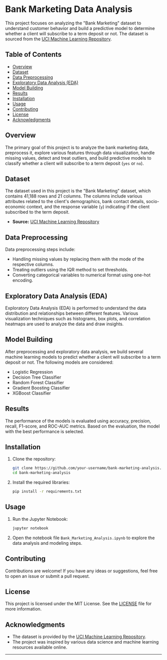 # Bank Marketing Data Analysis

This project focuses on analyzing the "Bank Marketing" dataset to understand customer behavior and build a predictive model to determine whether a client will subscribe to a term deposit or not. The dataset is sourced from the [UCI Machine Learning Repository](https://archive.ics.uci.edu/ml/datasets/bank+marketing).

## Table of Contents

- [Overview](#overview)
- [Dataset](#dataset)
- [Data Preprocessing](#data-preprocessing)
- [Exploratory Data Analysis (EDA)](#exploratory-data-analysis-eda)
- [Model Building](#model-building)
- [Results](#results)
- [Installation](#installation)
- [Usage](#usage)
- [Contributing](#contributing)
- [License](#license)
- [Acknowledgments](#acknowledgments)

## Overview

The primary goal of this project is to analyze the bank marketing data, preprocess it, explore various features through data visualization, handle missing values, detect and treat outliers, and build predictive models to classify whether a client will subscribe to a term deposit (`yes` or `no`). 

## Dataset

The dataset used in this project is the "Bank Marketing" dataset, which contains 41,188 rows and 21 columns. The columns include various attributes related to the client's demographics, bank contact details, socio-economic context, and the response variable (`y`) indicating if the client subscribed to the term deposit.

- **Source:** [UCI Machine Learning Repository](https://archive.ics.uci.edu/ml/datasets/bank+marketing)

## Data Preprocessing

Data preprocessing steps include:

- Handling missing values by replacing them with the mode of the respective columns.
- Treating outliers using the IQR method to set thresholds.
- Converting categorical variables to numerical format using one-hot encoding.

## Exploratory Data Analysis (EDA)

Exploratory Data Analysis (EDA) is performed to understand the data distribution and relationships between different features. Various visualization techniques such as histograms, box plots, and correlation heatmaps are used to analyze the data and draw insights.

## Model Building

After preprocessing and exploratory data analysis, we build several machine learning models to predict whether a client will subscribe to a term deposit or not. The following models are considered:

- Logistic Regression
- Decision Tree Classifier
- Random Forest Classifier
- Gradient Boosting Classifier
- XGBoost Classifier

## Results

The performance of the models is evaluated using accuracy, precision, recall, F1-score, and ROC-AUC metrics. Based on the evaluation, the model with the best performance is selected.

## Installation

1. Clone the repository:

   ```bash
   git clone https://github.com/your-username/bank-marketing-analysis.git
   cd bank-marketing-analysis
   ```

2. Install the required libraries:

   ```bash
   pip install -r requirements.txt
   ```

## Usage

1. Run the Jupyter Notebook:

   ```bash
   jupyter notebook
   ```

2. Open the notebook file `Bank_Marketing_Analysis.ipynb` to explore the data analysis and modeling steps.

## Contributing

Contributions are welcome! If you have any ideas or suggestions, feel free to open an issue or submit a pull request.

## License

This project is licensed under the MIT License. See the [LICENSE](LICENSE) file for more information.

## Acknowledgments

- The dataset is provided by the [UCI Machine Learning Repository](https://archive.ics.uci.edu/ml/datasets/bank+marketing).
- The project was inspired by various data science and machine learning resources available online.

---
